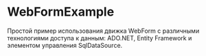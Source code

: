 # WebFormExample
Простой пример использования движка WebForm с различными технологиями доступа к данным: ADO.NET, Entity Framework и элементом управления SqlDataSource.
